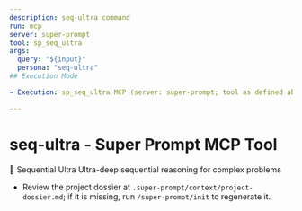 ```yaml
---
description: seq-ultra command
run: mcp
server: super-prompt
tool: sp_seq_ultra
args:
  query: "${input}"
  persona: "seq-ultra"
## Execution Mode

➡️ Execution: sp_seq_ultra MCP (server: super-prompt; tool as defined above).

---
```


# **seq-ultra - Super Prompt MCP Tool**

🧠 Sequential Ultra Ultra-deep sequential reasoning for complex problems

- Review the project dossier at `.super-prompt/context/project-dossier.md`; if it is missing, run `/super-prompt/init` to regenerate it.
